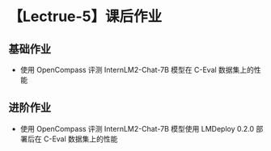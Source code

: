 # 【Lectrue-5】课后作业

## 基础作业
* 使用 OpenCompass 评测 InternLM2-Chat-7B 模型在 C-Eval 数据集上的性能

## 进阶作业
* 使用 OpenCompass 评测 InternLM2-Chat-7B 模型使用 LMDeploy 0.2.0 部署后在 C-Eval 数据集上的性能
